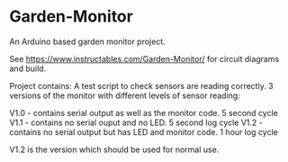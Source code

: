 # Garden-Monitor
An Arduino based garden monitor project.

See https://www.instructables.com/Garden-Monitor/ for circuit diagrams and build.

Project contains:
A test script to check sensors are reading correctly.
3 versions of the monitor with different levels of sensor reading:

V1.0 - contains serial output as well as the monitor code. 5 second cycle
V1.1 - contains no serial ouput and no LED. 5 second log cycle
V1.2 - contains no serial output but has LED and monitor code. 1 hour log cycle

V1.2 is the version which should be used for normal use.
